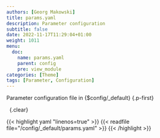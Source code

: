 ```yaml
---
authors: [Georg Makowski]
title: params.yaml
description: Parameter configuration
subtitle: false
date: 2022-11-17T11:29:04+01:00 
weight: 1011
menu:
  doc:
    name: params.yaml
    parent: config
    pre: view_module
categories: [Theme]
tags: [Parameter, Configuration]
---
```


Parameter configuration file in {$config/_default}
{.p-first} <!--more-->

&nbsp;
{.clear}

{{< highlight yaml "linenos=true" >}}
{{< readfile file="/config/_default/params.yaml" >}}
{{< /highlight >}}
